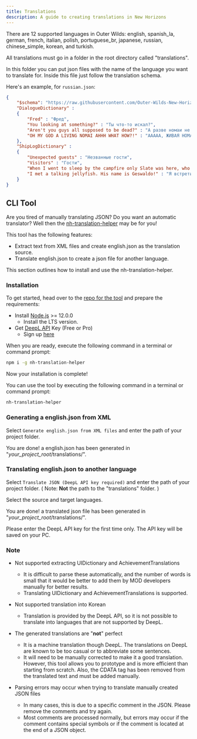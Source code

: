 ```yaml
---
title: Translations
description: A guide to creating translations in New Horizons
---
```


There are 12 supported languages in Outer Wilds: english, spanish_la, german, french, italian, polish, portuguese_br, japanese, russian, chinese_simple, korean, and turkish.

All translations must go in a folder in the root directory called "translations".

In this folder you can put json files with the name of the language you want to translate for. Inside this file just follow the translation schema.

Here's an example, for `russian.json`:

```json
{
    "$schema": "https://raw.githubusercontent.com/Outer-Wilds-New-Horizons/new-horizons/main/NewHorizons/Schemas/translation_schema.json",
    "DialogueDictionary" :
    {
        "Fred" : "Фред",
        "You looking at something?" : "Ты что-то искал?",
        "Aren't you guys all supposed to be dead?" : "А разве номаи не вымерли?",
        "OH MY GOD A LIVING NOMAI AHHH WHAT HOW?!" : "ААААА, ЖИВАЯ НОМАИ?!"
    },
    "ShipLogDictionary" :
    {
        "Unexpected guests" : "Незванные гости",
        "Visitors" : "Гости",
        "When I went to sleep by the campfire only Slate was here, who are these characters?" : "Когда я ложился спать у костра здесь был только Сланец. Кто все остальные?",
        "I met a talking jellyfish. His name is Geswaldo!" : "Я встретил говорящую медузу. Его зовут Гесвальдо!"
    }
}
```

## CLI Tool

Are you tired of manually translating JSON? Do you want an automatic translator? Well then the [nh-translation-helper](https://www.npmjs.com/package/nh-translation-helper) may be for you!

This tool has the following features:

- Extract text from XML files and create english.json as the translation source.
- Translate english.json to create a json file for another language.

This section outlines how to install and use the nh-translation-helper.

### Installation

To get started, head over to the [repo for the tool](https://github.com/96-38/nh-translation-helper) and prepare the requirements:

- Install [Node.js](https://nodejs.org/) >= 12.0.0
  - Install the LTS version.
- Get [DeepL API](https://www.deepl.com/docs-api) Key (Free or Pro)
  - Sign up [here](https://www.deepl.com/pro#developer)

When you are ready, execute the following command in a terminal or command prompt:

```bash
npm i -g nh-translation-helper
```

Now your installation is complete!

You can use the tool by executing the following command in a terminal or command prompt:

```bash
nh-translation-helper
```

### Generating a english.json from XML

Select `Generate english.json from XML files` and enter the path of your project folder.

You are done! a english.json has been generated in "*your_project_root*/translations/".

### Translating english.json to another language

Select `Translate JSON (DeepL API key required)` and enter the path of your project folder. ( Note: **Not** the path to the "translations" folder. )

Select the source and target languages.

You are done! a translated json file has been generated in "*your_project_root*/translations/".

Please enter the DeepL API key for the first time only. The API key will be saved on your PC.

### Note

- Not supported extracting UIDictionary and AchievementTranslations
  - It is difficult to parse these automatically, and the number of words is small that it would be better to add them by MOD developers manually for better results.
  - Translating UIDictionary and AchievementTranslations is supported.

- Not supported translation into Korean
  - Translation is provided by the DeepL API, so it is not possible to translate into languages that are not supported by DeepL.

- The generated translations are "**not**" perfect
  - It is a machine translation though DeepL. The translations on DeepL are known to be too casual or to abbreviate some sentences.
  - It will need to be manually corrected to make it a good translation. However, this tool allows you to prototype and is more efficient than starting from scratch. Also, the CDATA tag has been removed from the translated text and must be added manually.

- Parsing errors may occur when trying to translate manually created JSON files
  - In many cases, this is due to a specific comment in the JSON. Please remove the comments and try again.
  - Most comments are processed normally, but errors may occur if the comment contains special symbols or if the comment is located at the end of a JSON object.
